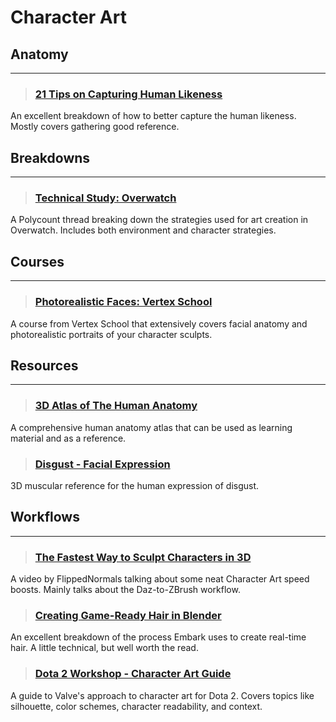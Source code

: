 # Character Art

## Anatomy
___

> ### [21 Tips on Capturing Human Likeness](https://www.artstation.com/artwork/w8yrQO)
An excellent breakdown of how to better capture the human likeness. Mostly covers gathering good reference.
<!-- -->


## Breakdowns
___

> ### [Technical Study: Overwatch](https://polycount.com/discussion/170394/technical-study-overwatch-image-heavy)
A Polycount thread breaking down the strategies used for art creation in Overwatch. Includes both environment and character strategies.
<!-- -->


## Courses
___

> ### [Photorealistic Faces: Vertex School](https://80.lv/articles/mastering-character-art-workflow-at-vertex-school/)
A course from Vertex School that extensively covers facial anatomy and photorealistic portraits of your character sculpts.
<!-- -->


## Resources
___

> ### [3D Atlas of The Human Anatomy](https://80.lv/articles/a-great-3d-atlas-of-human-anatomy/)
A comprehensive human anatomy atlas that can be used as learning material and as a reference.
<!-- -->


> ### [Disgust - Facial Expression](https://www.artstation.com/artwork/QXbZad)
3D muscular reference for the human expression of disgust.
<!-- -->


## Workflows
___

> ### [The Fastest Way to Sculpt Characters in 3D](https://www.youtube.com/watch?v=Oab3268dGC8)
A video by FlippedNormals talking about some neat Character Art speed boosts. Mainly talks about the Daz-to-ZBrush workflow.
<!-- -->


> ### [Creating Game-Ready Hair in Blender](https://medium.com/embarkstudios/using-blender-in-game-development-e52b1c98b7e6)
An excellent breakdown of the process Embark uses to create real-time hair. A little technical, but well worth the read.
<!-- -->


> ### [Dota 2 Workshop - Character Art Guide](https://help.steampowered.com/en/faqs/view/0688-7692-4D5A-1935)
A guide to Valve's approach to character art for Dota 2. Covers topics like silhouette, color schemes, character readability, and context.
<!-- -->


